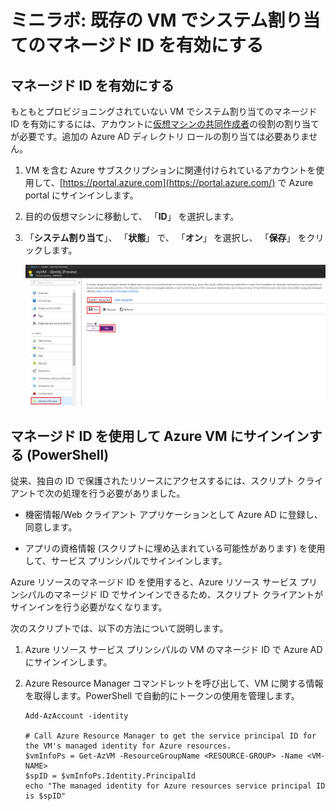 ﻿# ミニラボ: 既存の VM でシステム割り当てのマネージド ID を有効にする

## マネージド ID を有効にする

もともとプロビジョニングされていない VM でシステム割り当てのマネージド ID を有効にするには、アカウントに[仮想マシンの共同作成者](https://docs.microsoft.com/ja-jp/azure/role-based-access-control/built-in-roles#virtual-machine-contributor)の役割の割り当てが必要です。追加の Azure AD ディレクトリ ロールの割り当ては必要ありません。

1. VM を含む Azure サブスクリプションに関連付けられているアカウントを使用して、[https://portal.azure.com](https://portal.azure.com/) で Azure portal にサインインします。

2. 目的の仮想マシンに移動して、 「**ID**」 を選択します。

3. 「**システム割り当て**」、 「**状態**」 で、 「**オン**」 を選択し、 「**保存**」 をクリックします。

   ![構成ページのスクリーンショット](../../Linked_Image_Files/create-windows-vm-portal-configuration-blade.png)  

## マネージド ID を使用して Azure VM にサインインする (PowerShell)

従来、独自の ID で保護されたリソースにアクセスするには、スクリプト クライアントで次の処理を行う必要がありました。

- 機密情報/Web クライアント アプリケーションとして Azure AD に登録し、同意します。

- アプリの資格情報 (スクリプトに埋め込まれている可能性があります) を使用して、サービス プリンシパルでサインインします。

Azure リソースのマネージド ID を使用すると、Azure リソース サービス プリンシパルのマネージド ID でサインインできるため、スクリプト クライアントがサインインを行う必要がなくなります。

次のスクリプトでは、以下の方法について説明します。

1. Azure リソース サービス プリンシパルの VM のマネージド ID で Azure AD にサインインします。  

2. Azure Resource Manager コマンドレットを呼び出して、VM に関する情報を取得します。PowerShell で自動的にトークンの使用を管理します。  

   ```azurepowershell
   Add-AzAccount -identity

   # Call Azure Resource Manager to get the service principal ID for the VM's managed identity for Azure resources. 
   $vmInfoPs = Get-AzVM -ResourceGroupName <RESOURCE-GROUP> -Name <VM-NAME>
   $spID = $vmInfoPs.Identity.PrincipalId
   echo "The managed identity for Azure resources service principal ID is $spID"
   ```
